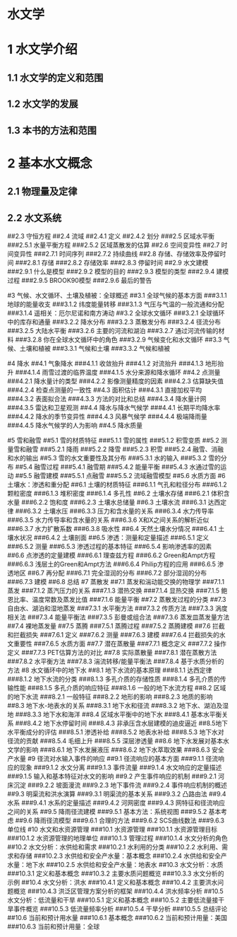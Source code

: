<h1>水文学</h1>

# 1 水文学介绍 
## 1.1 水文学的定义和范围
## 1.2 水文学的发展
## 1.3 本书的方法和范围

# 2 基本水文概念
## 2.1 物理量及定律
## 2.2 水文系统
##2.3 守恒方程
##2.4 流域
##2.4.1 定义
##2.4.2 划分
###2.5 区域水平衡
###2.5.1 水量平衡方程
###2.5.2 区域蒸散发的估算
##2.6 空间变异性
##2.7 时间变异性
###2.7.1 时间序列
###2.7.2 持续曲线
##2.8 存储、存储效率及停留时间
###2.8.1 存储
###2.8.2 存储效率
###2.8.3 停留时间
##2.9 水文建模
###2.9.1 什么是模型
###2.9.2 模型的目的
###2.9.3 模型的类型
###2.9.4 建模过程
###2.9.5 BROOK90模型
###2.9.6 最后的警告

#3 气候、水文循环、土壤及植被：全球概述
##3.1 全球气候的基本方面
###3.1.1 地球的能量收支
###3.1.2 纬度能量转移
###3.1.3 气压与气温的一般流通和分配
###3.1.4 遥相关：厄尔尼诺和南方涛动
##3.2 全球水文循环
###3.2.1 全球循环中的库存和通量
###3.2.2 降水分布
###3.2.3 蒸散发分布
###3.2.4 径流分布
###3.2.5 大陆水平衡
###3.2.6 主要的河流和湖泊
###3.2.7 通过河流传输的材料
###3.2.8 你在全球水文循环中的角色
###3.2.9 气候变化和水文循环
##3.3 气候、土壤和植被
###3.3.1 气候和土壤
###3.3.2 气候和植被

#4 降水
##4.1 气象降水
###4.1.1 收敛抬升
###4.1.2 对流抬升
###4.1.3 地形抬升
###4.1.4 雨雪过渡的临界温度
###4.1.5 水分来源和降水循环
##4.2 点测量
###4.2.1 降水量计的类型
###4.2.2 影像测量精度的因素
###4.2.3 估算缺失值
###4.2.4 检查点测量的一致性
##4.3 面积估计
###4.3.1 直接加权平均
###4.3.2 表面拟合法
###4.3.3 方法的对比和总结
###4.3.4 降水量计网
###4.3.5 雷达和卫星观测
##4.4 降水与降水气候学
###4.4.1 长期平均降水率
###4.4.2 降水的季节变异性
###4.4.3 风暴气候学
###4.4.4 极端降雨量
###4.4.5 降水气候学的人为影响
##4.5 降水质量

#5 雪和融雪
##5.1 雪的材质特征
###5.1.1 雪的属性
###5.1.2 积雪变质
##5.2 测量雪和融雪
###5.2.1 降雨
###5.2.2 降雪
###5.2.3 积雪
###5.2.4 融雪、消融和水的输出
##5.3 雪的水文重要性及其分布
###5.3.1 水的输入
###5.3.2 雪的分布
##5.4 融雪过程
###5.4.1 融雪期
###5.4.2 能量平衡
###5.4.3  水通过雪的运动
##5.5 融雪建模
###5.5.1 点融雪
###5.5.2 流域融雪模型
##5.6 水质方面
#6 土壤水：渗透和重分配
##6.1 土壤的材质特征
###6.1.1 气孔和粒径分布
###6.1.2 颗粒密度
###6.1.3 堆积密度
###6.1.4 多孔性
##6.2 土壤水存储
###6.2.1 体积含水量
###6.2.2 饱和度
###6.2.3 土壤水总储量
##6.3 土壤水流
###6.3.1 达西定律
###6.3.2 土壤水压
###6.3.3 压力和含水量的关系
###6.3.4 水力传导率
###6.3.5 水力传导率和含水量的关系
###6.3.6 X和X之间关系的解析近似
###6.3.7 水力扩散系数
###6.3.8 吸水性
##6.4 天然土壤水分情况
###6.4.1 土壤水状况
###6.4.2 土壤剖面
##6.5 渗透：测量和定量描述
###6.5.1 定义
###6.5.2 测量
###6.5.3 渗透过程的基本特征
###6.5.4 影响渗透率的因素
##6.6 点渗透的定量建模
###6.6.1 理查兹方程
###6.6.2 Green和Ampt方程
###6.6.3 浅层土的Green和Ampt方法
###6.6.4 Philip方程的应用
###6.6.5 渗透地区
##6.7 再分配
###6.7.1 完全湿润的分布
###6.7.2 部分湿润的分布
###6.7.3 建模
##6.8 总结
#7 蒸散发
##7.1 蒸发和湍动能交换的物理学
###7.1.1 蒸发
###7.1.2 蒸汽压力的关系
###7.1.3 潜热交换
###7.1.4 显热交换
###7.1.5 鲍恩比率、温度常数及蒸发比值
###7.1.6 能量平衡
##7.2 蒸散发过程的分类
##7.3 自由水、湖泊和湿地蒸发
###7.3.1 水平衡方法
###7.3.2 传质方法
###7.3.3 涡度相关法
###7.3.4 能量平衡法
###7.3.5 彭曼或组合法
###7.3.6 蒸发皿蒸发量方法
##7.4 裸地蒸发量
##7.5 蒸腾
###7.5.1 蒸腾过程
###7.5.2 蒸腾建模
##7.6 拦截和拦截损失
###7.6.1 定义
###7.6.2 测量
###7.6.3 建模
###7.6.4 拦截损失的水文重要性
###7.6.5 水质方面
##7.7 潜在蒸散量
###7.7.1 概念定义
###7.7.2 操作定义
###7.7.3 PET估算方法的对比
##7.8 实际蒸散量
###7.8.1 潜在蒸散方法
###7.8.2 水平衡方法
###7.8.3 湍流转移/能量平衡法
###7.8.4 基于水质分析的方法
#8 水文循环中的地下水
##8.1 地下水流的基本原理
###8.1.1 达西定律
###8.1.2 地下水流的分类
###8.1.3 多孔介质的存储性质
###8.1.4 多孔介质的传输性能
###8.1.5 多孔介质的响应特征
###8.1.6 一般的地下水流方程
##8.2 区域的地下水流
###8.2.1 一般特征
###8.2.2 地形的影响
###8.2.3 地质的影响
##8.3 地下水-地表水的关系
###8.3.1 地下水和径流
###8.3.2 地下水、湖泊及湿地
###8.3.3 地下水和海洋
##8.4 区域水平衡中的地下水
###8.4.1 基本水平衡关系
###8.4.2 地下水停留时间
###8.4.3 非承压含水层建模的迪皮逼近
##8.5地下水平衡成分的评估
###8.5.1 渗透补给
###8.5.2 地表水补给
###8.5.3 地下水对径流的贡献
###8.5.4 毛细上升
###8.5.5 深层渗透量
##8.6 地下水发展对基本水文学的影响
###8.6.1 地下水发展液压
###8.6.2 地下水萃取效果
###8.6.3 安全产水量
#9 径流对水输入事件的响应
##9.1 径流响应的基本方面
###9.1.1 径流响应的现象
###9.1.2 水文分离
###9.1.3 事件流量
###9.1.4 水文响应的定量描述
###9.1.5 输入和基本特征对水文的影响
##9.2 产生事件响应的机制
###9.2.1 河床沉淀
###9.2.2 坡面漫流
###9.2.3 地下事件流
###9.2.4 事件响应机制的概述
##9.3 明渠流和洪水演算
###9.3.1 明渠流的基本关系
###9.3.2 凸路由法
##9.4 水系
###9.4.1 水系的定量描述
###9.4.2 河网密度
###9.4.3 网特征和径流响应之间的关系
##9.5 降雨径流建模
###9.5.1 基本方法：系统视图
###9.5.2 基本考虑
##9.6 降雨径流模型
###9.6.1 合理的方法
###9.6.2 SCS曲线数法
###9.6.3 单位线
#10 水文和水资源管理
###10.1 水资源管理
###10.1.1 水资源管理目标
###10.1.2 水资源管理的地理单位
###10.1.3 管理过程
###10.1.4 水文分析的角色
##10.2 水文分析：水供给和需求
###10.2.1 水利用的分类
###10.2.2 水利用、需求和存储
###10.2.3 水供给和安全产水量：基本概念
###10.2.4 水供给和安全产水量：地下水
###10.2.5 水供给和安全产水量：地表水
##10.3 水文分析：水质
###10.3.1 定义和基本概念
###10.3.2 主要水质问题概览
###10.3.3 水文分析的示例
##10.4 水文分析：洪水
###10.4.1 定义和基本概念
###10.4.2 主要洪水问题概览
###10.4.3 洪泛区管理方案分析的框架
###10.4.4 洪水频率分析
##10.5 水文分析：低流量和干旱
###10.5.1 定义和基本概念
###10.5.2 主要低流量接干旱事件概览
###10.5.3 低流量频率分析
###10.5.4 干旱分析
###10.5.5 总结评论
##10.6 当前和预计用水量
###10.6.1 基本概念
###10.6.2 当前和预计用量：美国
###10.6.3 当前和预计用量：全球
